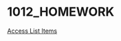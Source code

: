 # 1012_HOMEWORK

[Access List Items](https://gist.github.com/4110E34/749952cefb94c0c4714a39933f1d4d78)
